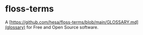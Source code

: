 # floss-terms

A [https://github.com/hesa/floss-terms/blob/main/GLOSSARY.md](glossary) for Free and Open Source software.



